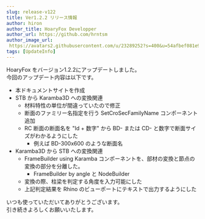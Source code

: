 ```yaml
---
slug: release-v122
title: Ver1.2.2 リリース情報
author: hiron
author_title: HoaryFox Developper
author_url: https://github.com/hrntsm
author_image_url:
 https://avatars2.githubusercontent.com/u/23289252?s=400&u=54afbef081e93b95f772368a02d2be0690ba9287&v=4
tags: [UpdateInfo]
---
```


HoaryFox をバージョン1.2.2にアップデートしました。  
今回のアップデート内容は以下です。

- 本ドキュメントサイトを作成
- STB から Karamba3D への変換関連
  - 材料特性の単位が間違っていたので修正
  - 断面のファミリー名指定を行う SetCroSecFamilyName コンポーネント追加
  - RC 断面の断面名を "Id + 数字" から BD- または CD- と数字で断面サイズがわかるようにした
    - 例えば BD-300x600 のような断面名
- Karamba3D から STB への変換関連
  - FrameBuilder using Karamba コンポーネントを、部材の変換と節点の変換の部分を分離した。
    - FrameBuilder by angle と NodeBuilder
  - 変換の際、柱梁を判定する角度を入力可能にした
  - 上記判定結果を Rhino のビューポートにテキストで出力するようにした

いつも使っていただいてありがとうございます。  
引き続きよろしくお願いいたします。